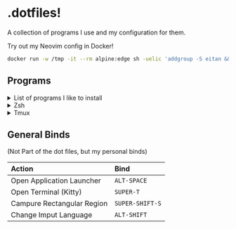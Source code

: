 # .dotfiles!

A collection of programs I use and my configuration for them.

Try out my Neovim config in Docker!
```sh
docker run -w /tmp -it --rm alpine:edge sh -uelic 'addgroup -S eitan && adduser -S eitan -G eitan --shell /bin/sh && apk add alpine-sdk yarn python3 ripgrep git neovim=0.11.1-r1 bash curl --update && su -c "git clone https://github.com/eitanoid/eitan-dotfiles.git && mkdir -p /home/eitan/.config && cp -R eitan-dotfiles/config/nvim /home/eitan/.config/nvim" eitan && su -c "nvim --headless +\"Lazy! sync\" +qa && nvim" eitan'  
```

## Programs

<details>
<summary>List of programs I like to install</summary>

- [direnv](https://direnv.net/)
- [zoxide](https://github.com/ajeetdsouza/zoxide)
- [fzf](https://github.com/junegunn/fzf)

</details>

<details>
<summary>Zsh</summary>

Zsh with `vi` mode enabled using the [zinit](https://github.com/zdharma-continuum/zinit) package manager and [starship](starship.rc) for prompt.

[zsh-Autocomplete](https://github.com/marlonrichert/zsh-autocomplete.git)
[zsh-autosuggestions](https://github.com/zsh-users/zsh-autosuggestions)
[zsh-syntax-highlighting](https://github.com/zdharma-continuum/fast-syntax-highlighting)
[reverse-history-substring-search](https://github.com/zsh-users/zsh-history-substring-search)
[zsh-vi-mode](https://github.com/jeffreytse/zsh-vi-mode.git)


| Action                  | Mode   | Bind                 |
| :---------------------- | :----- | :------------------- |
| Enter Normal Mode       | Insert | `Esc`                |
| Enter Insert Mode       | Normal | `i`,`a`,`o`          |
| Search Histroy Prefixed | Insert | `CTRL+Q`, `CTRL+P`   |
| Search Histtory Prefiex | Normal | `SHIFT+J`, `SHIFT+K` |
| Edit in Text Editor     | Visual | `vvv`                |


</details>


<details>

<summary>Tmux</summary>

 | Action                    | Mode   | Bind                 |
 | :----------------------   | :----- | :------------------- |
 | Prefix                    | any    | `CTRL-A`             |
 | split-window (vertical)   | prefix | `-`                  |
 | split-window (horizontal) | prefix | `|`                  |
 | Copy mode                 | prefix | `[`                  |
 | Swap window left/right    | prefix | `<`, `>`             |
 | Visual Block              | Copy   | `CTRL-V`             |
 | Copy Line                 | Copy   | `SHIFT-Y`            |
 | Select Line               | Copy   | `SHIFT-V`            |

</details>

## General Binds

(Not Part of the dot files, but my personal binds)

| Action                     | Bind            |
| :------------------------- | :-------------- |
| Open Application Launcher      | `ALT-SPACE`       |
| Open Terminal (Kitty)      | `SUPER-T`       |
| Campure Rectangular Region | `SUPER-SHIFT-S` |
| Change Imput Language      | `ALT-SHIFT`     |

